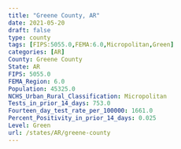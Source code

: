 ```yaml
---
title: "Greene County, AR"
date: 2021-05-20
draft: false
type: county
tags: [FIPS:5055.0,FEMA:6.0,Micropolitan,Green]
categories: [AR]
County: Greene County
State: AR
FIPS: 5055.0
FEMA_Region: 6.0
Population: 45325.0
NCHS_Urban_Rural_Classification: Micropolitan
Tests_in_prior_14_days: 753.0
Fourteen_day_test_rate_per_100000: 1661.0
Percent_Positivity_in_prior_14_days: 0.025
Level: Green
url: /states/AR/greene-county
---
```



